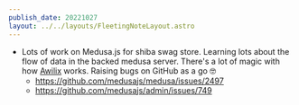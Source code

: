 ```yaml
---
publish_date: 20221027    
layout: ../../layouts/FleetingNoteLayout.astro
---
```

- Lots of work on Medusa.js for shiba swag store. Learning lots about the flow of data in the backed medusa server. There's a lot of magic with how [Awilix](https://github.com/jeffijoe/awilix) works.  Raising bugs on GitHub as a go 🤓
	- https://github.com/medusajs/medusa/issues/2497
	- https://github.com/medusajs/admin/issues/749